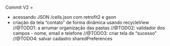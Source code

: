 
Commit V2 =
- acessando JSON /cells.json com retrofit2 e gson
- criação da tela “contato” de forma dinâmica usando recycleView
//@TODO1: a arrumar organização das pastas
//@TODO2: validador dos campos - nome, email e telefone
//@TODO3: criar tela de “sucesso”
//@TODO4: salvar cadastro sharedPreferences
